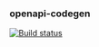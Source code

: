 ### openapi-codegen


[![Build status](https://ci.appveyor.com/api/projects/status/a6x2uvpyvkoti7ko?svg=true)](https://ci.appveyor.com/project/sped-mobi/openapi-codegen)









